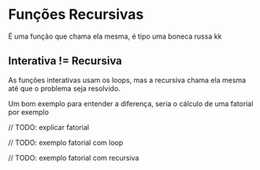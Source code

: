 # Funções Recursivas

É uma função que chama ela mesma, é tipo uma boneca russa kk

## Interativa != Recursiva
As funções interativas usam os loops, mas a recursiva chama ela mesma até que o problema seja resolvido.

Um bom exemplo para entender a diferença, seria o cálculo de uma fatorial por exemplo

// TODO: explicar fatorial

// TODO: exemplo fatorial com loop

// TODO: exemplo fatorial com recursiva